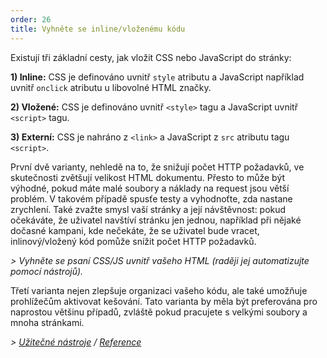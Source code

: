 ```yaml
---
order: 26
title: Vyhněte se inline/vloženému kódu
---
```


Existují tři základní cesty, jak vložit CSS nebo JavaScript do stránky:

**1) Inline:** CSS je definováno uvnitř `style` atributu a JavaScript například uvnitř `onclick` atributu u libovolné HTML značky.

**2) Vložené:** CSS je definováno uvnitř `<style>` tagu a JavaScript uvnitř `<script>` tagu.

**3) Externí:** CSS je nahráno z `<link>` a JavaScript z `src` atributu tagu `<script>`.

První dvě varianty, nehledě na to, že snižují počet HTTP požadavků, ve skutečnosti zvětšují velikost HTML dokumentu. Přesto to může být výhodné, pokud máte malé soubory a náklady na request jsou větší problém. V takovém případě spusťe testy a vyhodnoťte, zda nastane zrychlení. Také zvažte smysl vaší stránky a její návštěvnost: pokud očekáváte, že uživatel navštíví stránku jen jednou, například při nějaké dočasné kampani, kde nečekáte, že se uživatel bude vracet, inlinový/vložený kód pomůže snížit počet HTTP požadavků.

*> Vyhněte se psaní CSS/JS uvnitř vašeho HTML (raději jej automatizujte pomocí nástrojů).*

Třetí varianta nejen zlepšuje organizaci vašeho kódu, ale také umožňuje prohlížečům aktivovat kešování. Tato varianta by měla být preferována pro naprostou většinu případů, zvláště pokud pracujete s velkými soubory a mnoha stránkami.

*> [Užitečné nástroje](https://github.com/zenorocha/browser-diet/wiki/Tools#avoid-inlineembedded-code) / [Reference](https://github.com/zenorocha/browser-diet/wiki/References#avoid-inlineembedded-code)*
